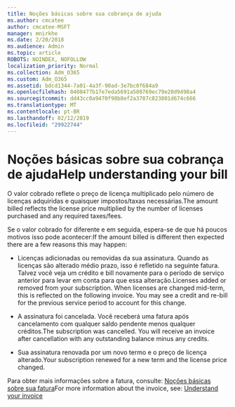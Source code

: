 ```yaml
---
title: Noções básicas sobre sua cobrança de ajuda
ms.author: cmcatee
author: cmcatee-MSFT
manager: mnirkhe
ms.date: 2/20/2018
ms.audience: Admin
ms.topic: article
ROBOTS: NOINDEX, NOFOLLOW
localization_priority: Normal
ms.collection: Adm_O365
ms.custom: Adm_O365
ms.assetid: bdcd1344-7a01-4a3f-90ad-3e7bc0f684a9
ms.openlocfilehash: 0408477b17e7eda5691a580769ec79e20d9498a4
ms.sourcegitcommit: dd43cc0a9470f98b8ef2a3787c823801d674c666
ms.translationtype: MT
ms.contentlocale: pt-BR
ms.lasthandoff: 02/12/2019
ms.locfileid: "29922744"
---
```

# <a name="help-understanding-your-bill"></a><span data-ttu-id="5dbb8-102">Noções básicas sobre sua cobrança de ajuda</span><span class="sxs-lookup"><span data-stu-id="5dbb8-102">Help understanding your bill</span></span>

<span data-ttu-id="5dbb8-103">O valor cobrado reflete o preço de licença multiplicado pelo número de licenças adquiridas e quaisquer impostos/taxas necessárias.</span><span class="sxs-lookup"><span data-stu-id="5dbb8-103">The amount billed reflects the license price multiplied by the number of licenses purchased and any required taxes/fees.</span></span>
  
<span data-ttu-id="5dbb8-104">Se o valor cobrado for diferente e em seguida, espera-se de que há poucos motivos isso pode acontecer:</span><span class="sxs-lookup"><span data-stu-id="5dbb8-104">If the amount billed is different then expected there are a few reasons this may happen:</span></span>
  
- <span data-ttu-id="5dbb8-p101">Licenças adicionadas ou removidas da sua assinatura. Quando as licenças são alterado médio prazo, isso é refletido na seguinte fatura. Talvez você veja um crédito e bill novamente para o período de serviço anterior para levar em conta para que essa alteração.</span><span class="sxs-lookup"><span data-stu-id="5dbb8-p101">Licenses added or removed from your subscription. When licenses are changed mid-term, this is reflected on the following invoice. You may see a credit and re-bill for the previous service period to account for this change.</span></span>
    
- <span data-ttu-id="5dbb8-p102">A assinatura foi cancelada. Você receberá uma fatura após cancelamento com qualquer saldo pendente menos qualquer créditos.</span><span class="sxs-lookup"><span data-stu-id="5dbb8-p102">The subscription was cancelled. You will receive an invoice after cancellation with any outstanding balance minus any credits.</span></span>
    
- <span data-ttu-id="5dbb8-110">Sua assinatura renovada por um novo termo e o preço de licença alterado.</span><span class="sxs-lookup"><span data-stu-id="5dbb8-110">Your subscription renewed for a new term and the license price changed.</span></span>
    
<span data-ttu-id="5dbb8-111">Para obter mais informações sobre a fatura, consulte: [Noções básicas sobre sua fatura](https://support.office.com/article/0724b428-fb59-4962-8c37-6674166d7507)</span><span class="sxs-lookup"><span data-stu-id="5dbb8-111">For more information about the invoice, see: [Understand your invoice](https://support.office.com/article/0724b428-fb59-4962-8c37-6674166d7507)</span></span>
  

